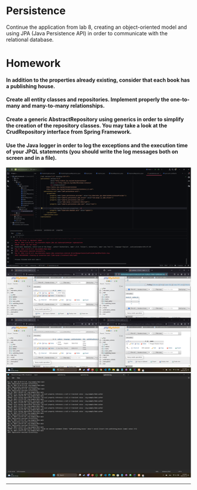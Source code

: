 
  # Persistence
Continue the application from lab 8, creating an object-oriented model and using JPA (Java Persistence API) in order to communicate with the relational database. 

# Homework 

  ####   In addition to the properties already existing, consider that each book has a publishing house.
  ####  Create all entity classes and repositories. Implement properly the one-to-many and many-to-many relationships.
  ####  Create a generic AbstractRepository using generics in order to simplify the creation of the repository classes. You may take a look at the CrudRepository interface from Spring Framework.
  ####  Use the Java logger in order to log the exceptions and the execution time of your JPQL statements (you should write the log messages both on screen and in a file). 
![screenshot1](1.png)
![screenshot2](2.png)
![screenshot3](3.png)

********
